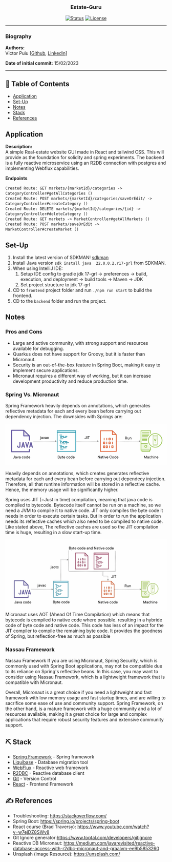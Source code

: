 <h3 align="center">Estate-Guru</h3>

<div align="center">

  [![Status](https://img.shields.io/badge/status-active-success.svg)]() 
  [![License](https://img.shields.io/badge/Elproyecte-Codecool-blue.svg)](/LICENSE)

</div>

---
### Biography  

**Authors:**  
Victor Puiu [[Github](https://github.com/victorpuiu "Github Page"), [Linkedin](https://www.linkedin.com/in/danut-victor-puiu-a007b354
"Linkedin Page")]  
  
**Date of initial commit:** 15/02/2023

---

## 📝 Table of Contents
- [Application](#application)
- [Set-Up](#setup)
- [Notes](#notes)
- [Stack](#stack)
- [References](#references)

## Application <a name = "application"></a>

**Description:**  
A simple Real-estate website GUI made in React and tailwind CSS. This will provide as the foundation for solidity and spring experiments. The backend is a fully reactive microservice using an R2DB connection with postgres and implementing Webflux capabilities.

**Endpoints**
```text
Created Route: GET markets/{marketId}/categories -> CategoryController#getAllCategories ()
Created Route: POST markets/{marketId}/categories/saveOrEdit/ -> CategoryController#createCategory ()
Created Route: DELETE markets/{marketId}/categories/{id} -> CategoryController#deleteCategory ()
Created Route: GET markets -> MarketController#getAllMarkets ()
Created Route: POST markets/saveOrEdit -> MarketController#createMarket ()
```

## Set-Up <a name = "setup"></a>

1. Install the latest version of SDKMAN! [sdkman](https://sdkman.io/install)
2. Install Java version `sdk install java  22.0.0.2.r17-grl` from SDKMAN.
3. When using IntelliJ IDE:
   1. Setup IDE config to gradle jdk 17-grl -> preferences -> build, execution, and deployment -> build tools -> Maven -> JDK
   2. Set project structure to jdk 17-grl
4. CD to `frontend` project folder and run `./npm run start` to build the frontend.
5. CD to the `backend` folder and run the project.

## Notes <a name = "notes"></a>

### Pros and Cons
* Large and active community, with strong support and resources available for debugging.
* Quarkus does not have support for Groovy, but it is faster than Micronaut.
* Security is an out-of-the-box feature in Spring Boot, making it easy to implement secure applications.
* Micronaut requires a different way of working, but it can increase development productivity and reduce production time.

### Spring  Vs. Micronaut
Spring Framework heavily depends on annotations, which generates reflective metadata for each and every bean before carrying out dependency injection. The downsides with Springs are:

![JIT-compiler.png](resources/JIT-compiler.png)

Heavily depends on annotations, which creates generates reflective metadata for each and every bean before carrying out dependecy injection. Therefore, all that runtime information will be stored in a reflective cache. Hence, the memory usage will be significantly higher.

Spring uses JIT (=Just in time) compilation, meaning that java code is compiled to bytecode. Bytecode itself cannot be run on a machine, so we need a JVM to compile it to native code. JIT only compiles the byte code it needs in order to execute certain tasks. But in order to run the application needs its reflective caches which also need to be compiled to native code. Like stated above, The reflective caches are used so the JIT compilation time is huge, resulting in a slow start-up time.


![micronaut-compiler.png](resources/micronaut-compiler.png)
Micronaut uses AOT (Ahead Of Time Compilation) which means that bytecode is compiled to native code where possible. resulting in a hybride code of byte code and native code. This code has less of an impact for the JIT compiler to compile the remaining byte code.
It provides the goodness of Spring, but reflection-free as much as possible

### Nassau Framework
Nassau Framework
If you are using Micronaut, Spring Security, which is commonly used with Spring Boot applications, may not be compatible due to its reliance on Spring's reflective beans. In this case, you may want to consider using Nassau Framework, which is a lightweight framework that is compatible with Micronaut.

Overall, Micronaut is a great choice if you need a lightweight and fast framework with low memory usage and fast startup times, and are willing to sacrifice some ease of use and community support. Spring Framework, on the other hand, is a mature framework with a huge community and a lot of resources available, making it a great choice for large and complex applications that require robust security features and extensive community support.


## ⛏️ Stack <a name = "stack"></a>
- [Spring Framework](https://spring.io/) - Spring framework
- [Liquibase](https://www.liquibase.org/) - Database migration tool
- [WebFlux](https://projectreactor.io/docs/core/release/reference/index.html) - Reactive web framework
- [R2DBC](https://r2dbc.io/) - Reactive database client
- [Git](https://git-scm.com/) - Version Control
- [React](https://reactjs.org/) - Frontend Framework

## ✍️ References <a name = "references"></a>
* Troubleshooting: <https://stackoverflow.com/>
* Spring Boot: <https://spring.io/projects/spring-boot>
* React course (Brad Traversy): <https://www.youtube.com/watch?v=w7ejDZ8SWv8>
* Git Ignore generator:<https://www.toptal.com/developers/gitignore>
* Reactive DB Micronaut: <https://medium.com/javarevisited/reactive-database-access-with-r2dbc-micronaut-and-graalvm-ee9b5853260>
* Unsplash (image Resource): <https://unsplash.com/>
